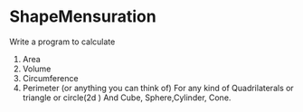 # ShapeMensuration
Write a program to calculate 
1. Area
2. Volume
3. Circumference
4. Perimeter
(or anything you can think of)
For any kind of Quadrilaterals or triangle or circle(2d )
And Cube, Sphere,Cylinder, Cone.
